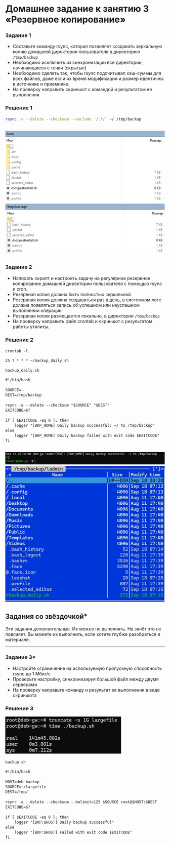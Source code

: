 # Домашнее задание к занятию 3 «Резервное копирование»

### Задание 1
- Составьте команду rsync, которая позволяет создавать зеркальную копию домашней директории пользователя в директорию `/tmp/backup`
- Необходимо исключить из синхронизации все директории, начинающиеся с точки (скрытые)
- Необходимо сделать так, чтобы rsync подсчитывал хэш-суммы для всех файлов, даже если их время модификации и размер идентичны в источнике и приемнике.
- На проверку направить скриншот с командой и результатом ее выполнения

### Решение 1

```bash
rsync -a --delete --checksum --exclude '/.*/' ~/ /tmp/backup
```
![/root/](./media/Снимок%20экрана%202024-09-18%20070738.jpg)
![/tmp/backup](./media/Снимок%20экрана%202024-09-18%20070822.jpg)
---

### Задание 2
- Написать скрипт и настроить задачу на регулярное резервное копирование домашней директории пользователя с помощью rsync и cron.
- Резервная копия должна быть полностью зеркальной
- Резервная копия должна создаваться раз в день, в системном логе должна появляться запись об успешном или неуспешном выполнении операции
- Резервная копия размещается локально, в директории `/tmp/backup`
- На проверку направить файл crontab и скриншот с результатом работы утилиты.

### Решение 2

`crontab -l`
```
25 7 * * * ~/backup_daily.sh
```

`backup_daily.sh`
```
#!/bin/bash

SOURCE=~
DEST=/tmp/backup

rsync -a --delete --checksum "$SOURCE" "$DEST"
EXITCODE=$?

if [ $EXITCODE -eq 0 ]; then
    logger "[BKP_HOME] Daily backup successful: ~/ to /tmp/backup"
else
    logger "[BKP_HOME] Daily backup failed with exit code $EXITCODE"
fi
```

![crontab-job-success](./media/Снимок%20экрана%202024-09-18%20203129.jpg)
![crontab-result](./media/Снимок%20экрана%202024-09-18%20203256.jpg)
---

## Задания со звёздочкой*
Эти задания дополнительные. Их можно не выполнять. На зачёт это не повлияет. Вы можете их выполнить, если хотите глубже разобраться в материале.

---

### Задание 3*
- Настройте ограничение на используемую пропускную способность rsync до 1 Мбит/c
- Проверьте настройку, синхронизируя большой файл между двумя серверами
- На проверку направьте команду и результат ее выполнения в виде скриншота

### Решение 3

![backup-time](./media/Снимок%20экрана%202024-09-19%20065012.jpg)

`backup.sh`
```
#!/bin/bash

HOST=deb-backup
SOURCE=~/largefile
DEST=/tmp/

rsync -a --delete --checksum --bwlimit=125 $SOURCE root@$HOST:$DEST
EXITCODE=$?

if [ $EXITCODE -eq 0 ]; then
    logger "[BKP:$HOST] Daily backup successful"
else
    logger "[BKP:$HOST] Failed with exit code $EXITCODE"
fi
```

